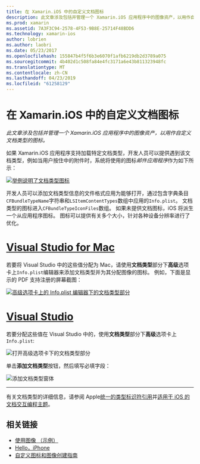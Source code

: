 ```yaml
---
title: 在 Xamarin.iOS 中的自定义文档图标
description: 此文章涉及包括并管理一个 Xamarin.iOS 应用程序中的图像资产，以用作自定义文档类型的图标。
ms.prod: xamarin
ms.assetid: 7A3F3C94-2578-4F53-9B8E-25714F48BDD6
ms.technology: xamarin-ios
author: lobrien
ms.author: laobri
ms.date: 05/23/2017
ms.openlocfilehash: 155847b4f5f6b3e6070f1afb6219db2d3789a075
ms.sourcegitcommit: 4b402d1c508fa84e4fc3171a6e43b811323948fc
ms.translationtype: MT
ms.contentlocale: zh-CN
ms.lasthandoff: 04/23/2019
ms.locfileid: "61258129"
---
```

# <a name="custom-document-icons-in-xamarinios"></a>在 Xamarin.iOS 中的自定义文档图标

_此文章涉及包括并管理一个 Xamarin.iOS 应用程序中的图像资产，以用作自定义文档类型的图标。_

如果 Xamarin.iOS 应用程序支持加载特定文档类型，开发人员可以提供遇到该文档类型，例如当用户按住中的附件时，系统将使用的图标*邮件应用程序*作为如下所示：

 [![](custom-document-types-images/17.png "举例说明了文档类型图标")](custom-document-types-images/17.png#lightbox)

开发人员可以添加文档类型信息的文件格式应用为能够打开，通过包含字典条目`CFBundleTypeName`字符串和`LSItemContentTypes`数组中应用的`Info.plist`。 文档类型的图标进入`CFBundleTypeIconFiles`数组。 如果未提供文档图标，iOS 将派生一个从应用程序图标。
图标可以提供有关多个大小，针对各种设备分辨率进行了优化。 

# <a name="visual-studio-for-mactabmacos"></a>[Visual Studio for Mac](#tab/macos)

若要将 Visual Studio 中的这些值分配为 Mac，请使用**文档类型**部分下**高级**选项卡上`Info.plist`编辑器来添加文档类型并为其分配图像的图标。 例如，下面是显示的 PDF 支持注册的屏幕截图：

 [![](custom-document-types-images/18.png "高级选项卡上的 Info.plist 编辑器下的文档类型部分")](custom-document-types-images/18.png#lightbox)
 
# <a name="visual-studiotabwindows"></a>[Visual Studio](#tab/windows)

若要分配这些值在 Visual Studio 中的，使用**文档类型**部分下**高级**选项卡上`Info.plist`:

 ![](custom-document-types-images/doc01w.png "打开高级选项卡下的文档类型部分")

单击**添加文档类型**按钮，然后填写必填字段：

![](custom-document-types-images/doc02w.png "添加文档类型窗体")

-----


有关文档类型的详细信息，请参阅 Apple[统一的类型标识符引用](https://developer.apple.com/library/ios/#documentation/Miscellaneous/Reference/UTIRef/Articles/System-DeclaredUniformTypeIdentifiers.html)并[适用于 iOS 的文档交互编程主题](https://developer.apple.com/library/ios/#documentation/FileManagement/Conceptual/DocumentInteraction_TopicsForIOS/Introduction/Introduction.html)。


## <a name="related-links"></a>相关链接

- [使用图像 （示例）](https://developer.xamarin.com/samples/WorkingWithImages/)
- [Hello，iPhone](~/ios/get-started/hello-ios/index.md)
- [自定义图标和图像创建指南](https://developer.apple.com/library/ios/#documentation/UserExperience/Conceptual/MobileHIG/IconsImages/IconsImages.html)
